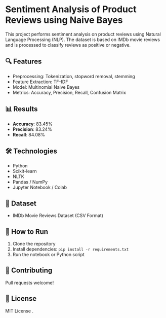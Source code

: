 # Sentiment Analysis of Product Reviews using Naive Bayes

This project performs sentiment analysis on product reviews using Natural Language Processing (NLP). The dataset is based on IMDb movie reviews and is processed to classify reviews as positive or negative.

## 🔍 Features
- Preprocessing: Tokenization, stopword removal, stemming
- Feature Extraction: TF-IDF
- Model: Multinomial Naive Bayes
- Metrics: Accuracy, Precision, Recall, Confusion Matrix

## 📊 Results
- **Accuracy**: 83.45%
- **Precision**: 83.24%
- **Recall**: 84.08%

## 🛠 Technologies
- Python
- Scikit-learn
- NLTK
- Pandas / NumPy
- Jupyter Notebook / Colab

## 📁 Dataset
- IMDb Movie Reviews Dataset (CSV Format)

## 🚀 How to Run
1. Clone the repository
2. Install dependencies: `pip install -r requirements.txt`
3. Run the notebook or Python script

## 🤝 Contributing
Pull requests welcome!

## 📄 License
MIT License
.
